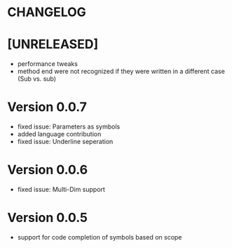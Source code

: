 # CHANGELOG

# [UNRELEASED]

- performance tweaks
- method end were not recognized if they were written in a different case (Sub vs. sub)

# Version 0.0.7

- fixed issue: Parameters as symbols
- added language contribution
- fixed issue: Underline seperation

# Version 0.0.6

- fixed issue: Multi-Dim support

# Version 0.0.5

- support for code completion of symbols based on scope
